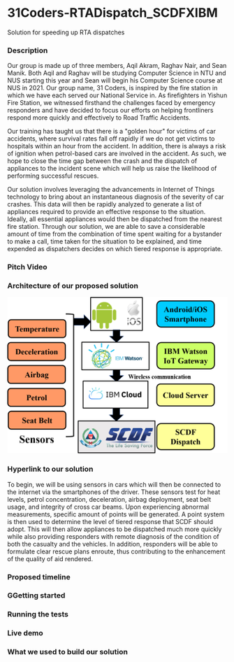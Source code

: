 # 31Coders-RTADispatch_SCDFXIBM
Solution for speeding up RTA dispatches

### Description
Our group is made up of three members, Aqil Akram, Raghav Nair, and Sean Manik. Both Aqil and Raghav will be studying Computer Science in NTU and NUS starting this year and Sean will begin his Computer Science course at NUS in 2021. Our group name, 31 Coders, is inspired by the fire station in which we have each served our National Service in. As firefighters in Yishun Fire Station, we witnessed firsthand the challenges faced by emergency responders and have decided to focus our efforts on helping frontliners respond more quickly and effectively to Road Traffic Accidents.

Our training has taught us that there is a "golden hour" for victims of car accidents, where survival rates fall off rapidly if we do not get victims to hospitals within an hour from the accident. In addition, there is always a risk of ignition when petrol-based cars are involved in the accident. As such, we hope to close the time gap between the crash and the dispatch of appliances to the incident scene which will help us raise the likelihood of performing successful rescues.

Our solution involves leveraging the advancements in Internet of Things technology to bring about an instantaneous diagnosis of the severity of car crashes. This data will then be rapidly analyzed to generate a list of appliances required to provide an effective response to the situation. Ideally, all essential appliances would then be dispatched from the nearest fire station. Through our solution, we are able to save a considerable amount of time from the combination of time spent waiting for a bystander to make a call, time taken for the situation to be explained, and time expended as dispatchers decides on which tiered response is appropriate. 
### Pitch Video
### Architecture of our proposed solution
![](Images/Architecture%202.png)
### Hyperlink to our solution
To begin, we will be using sensors in cars which will then be connected to the internet via the smartphones of the driver. These sensors test for heat levels, petrol concentration, deceleration, airbag deployment, seat belt usage, and integrity of cross car beams. Upon experiencing abnormal measurements, specific amount of points will be generated. A point system is then used to determine the level of tiered response that SCDF should adopt. This will then allow appliances to be dispatched much more quickly while also providing responders with remote diagnosis of the condition of both the casualty and the vehicles. In addition, responders will be able to formulate clear rescue plans enroute, thus contributing to the enhancement of the quality of aid rendered.
### Proposed timeline
### GGetting started
### Running the tests
### Live demo
### What we used to build our solution
